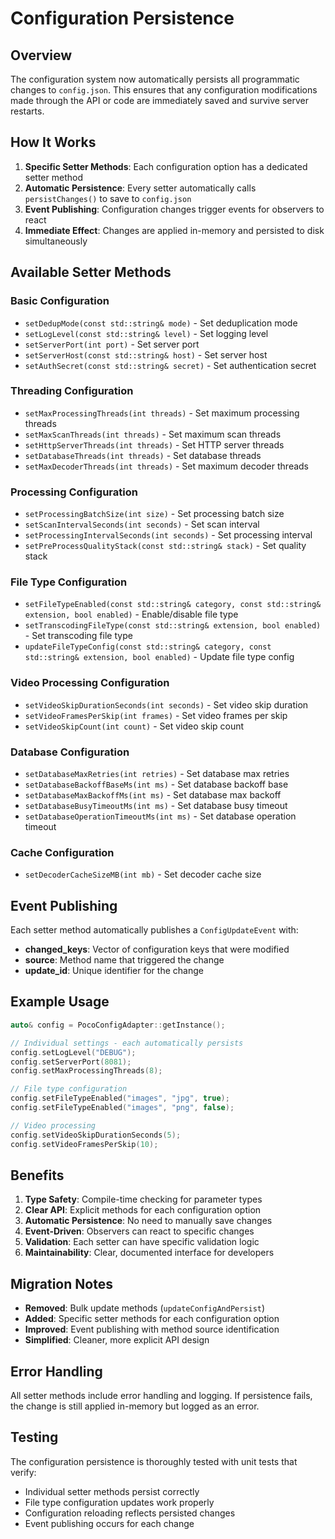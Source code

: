 # Configuration Persistence

## Overview

The configuration system now automatically persists all programmatic changes to `config.json`. This ensures that any configuration modifications made through the API or code are immediately saved and survive server restarts.

## How It Works

1. **Specific Setter Methods**: Each configuration option has a dedicated setter method
2. **Automatic Persistence**: Every setter automatically calls `persistChanges()` to save to `config.json`
3. **Event Publishing**: Configuration changes trigger events for observers to react
4. **Immediate Effect**: Changes are applied in-memory and persisted to disk simultaneously

## Available Setter Methods

### Basic Configuration

- `setDedupMode(const std::string& mode)` - Set deduplication mode
- `setLogLevel(const std::string& level)` - Set logging level
- `setServerPort(int port)` - Set server port
- `setServerHost(const std::string& host)` - Set server host
- `setAuthSecret(const std::string& secret)` - Set authentication secret

### Threading Configuration

- `setMaxProcessingThreads(int threads)` - Set maximum processing threads
- `setMaxScanThreads(int threads)` - Set maximum scan threads
- `setHttpServerThreads(int threads)` - Set HTTP server threads
- `setDatabaseThreads(int threads)` - Set database threads
- `setMaxDecoderThreads(int threads)` - Set maximum decoder threads

### Processing Configuration

- `setProcessingBatchSize(int size)` - Set processing batch size
- `setScanIntervalSeconds(int seconds)` - Set scan interval
- `setProcessingIntervalSeconds(int seconds)` - Set processing interval
- `setPreProcessQualityStack(const std::string& stack)` - Set quality stack

### File Type Configuration

- `setFileTypeEnabled(const std::string& category, const std::string& extension, bool enabled)` - Enable/disable file type
- `setTranscodingFileType(const std::string& extension, bool enabled)` - Set transcoding file type
- `updateFileTypeConfig(const std::string& category, const std::string& extension, bool enabled)` - Update file type config

### Video Processing Configuration

- `setVideoSkipDurationSeconds(int seconds)` - Set video skip duration
- `setVideoFramesPerSkip(int frames)` - Set video frames per skip
- `setVideoSkipCount(int count)` - Set video skip count

### Database Configuration

- `setDatabaseMaxRetries(int retries)` - Set database max retries
- `setDatabaseBackoffBaseMs(int ms)` - Set database backoff base
- `setDatabaseMaxBackoffMs(int ms)` - Set database max backoff
- `setDatabaseBusyTimeoutMs(int ms)` - Set database busy timeout
- `setDatabaseOperationTimeoutMs(int ms)` - Set database operation timeout

### Cache Configuration

- `setDecoderCacheSizeMB(int mb)` - Set decoder cache size

## Event Publishing

Each setter method automatically publishes a `ConfigUpdateEvent` with:

- **changed_keys**: Vector of configuration keys that were modified
- **source**: Method name that triggered the change
- **update_id**: Unique identifier for the change

## Example Usage

```cpp
auto& config = PocoConfigAdapter::getInstance();

// Individual settings - each automatically persists
config.setLogLevel("DEBUG");
config.setServerPort(8081);
config.setMaxProcessingThreads(8);

// File type configuration
config.setFileTypeEnabled("images", "jpg", true);
config.setFileTypeEnabled("images", "png", false);

// Video processing
config.setVideoSkipDurationSeconds(5);
config.setVideoFramesPerSkip(10);
```

## Benefits

1. **Type Safety**: Compile-time checking for parameter types
2. **Clear API**: Explicit methods for each configuration option
3. **Automatic Persistence**: No need to manually save changes
4. **Event-Driven**: Observers can react to specific changes
5. **Validation**: Each setter can have specific validation logic
6. **Maintainability**: Clear, documented interface for developers

## Migration Notes

- **Removed**: Bulk update methods (`updateConfigAndPersist`)
- **Added**: Specific setter methods for each configuration option
- **Improved**: Event publishing with method source identification
- **Simplified**: Cleaner, more explicit API design

## Error Handling

All setter methods include error handling and logging. If persistence fails, the change is still applied in-memory but logged as an error.

## Testing

The configuration persistence is thoroughly tested with unit tests that verify:

- Individual setter methods persist correctly
- File type configuration updates work properly
- Configuration reloading reflects persisted changes
- Event publishing occurs for each change
